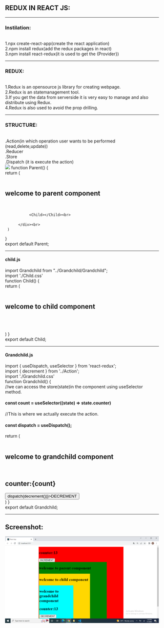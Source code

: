 <h2>REDUX IN REACT JS:</h2>
<hr>
<h3>Instilation:</h3><br>
1.npx create-react-app(create the react application)<br>
2.npm install redux(add the redux packages in react)<br>
3.npm install react-redux(it is used to get the {Provider})<br>
<hr>
<h3>REDUX:</h3><br>
1.Redux is an opensource js library for creating webpage.<br>
2.Redux is an statemanagement tool.<br>
3.If you get the data from serverside it is very easy to manage and also distribute using Redux.<br>
4.Redux is also used to avoid the prop drilling.<br>
<hr>
<h3>STRUCTURE:</h3><br>
.Action(in which operation user wants to be performed (read,delete,update))<br>
.Reducer<br>
.Store<br>
.Dispatch (it is execute the action)<br>
<img src='./Screenshot/images.png />
 <hr>

<h4>Parent.js(nested component)</h4>
import Child from "../Child/Child ";<br>
import './Parent.css';<br>
function Parent() {<br>
     return (<br>
          <div class="parent"><br>
               <h2>welcome to parent component</h2><br>

               <Child></Child><br>

          </div><br>
     )

}<br>
export default Parent;<br>
<hr>
<h4>child.js</h4>
import Grandchild from "../Grandchild/Grandchild";<br>
import './Child.css'<br>
function Child() {<br>
    return (<br>
        <div class="child"><br>
            <h2>welcome to child component</h2><br>
            <Grandchild></Grandchild><br>
        </div><br>
    )
}<br>
export default Child;<br>
<hr>
<h4>Grandchild.js</h4>
import { useDispatch, useSelector } from 'react-redux';<br>
import { decrement } from '../Action';<br>
import './Grandchild.css'<br>
function Grandchild() {<br>
     //we can access the store(state)in the component using useSelector method.<br>
    <h4> const count = useSelector((state) => state.counter)</h4>
      //This is where we actually execute the action.<br>
    <h4> const dispatch = useDispatch();</h4>
     return (<br>
          <div class="grandchild"><br>
               <h2>welcome to grandchild component</h2><br>
               <h2>counter:{count}</h2>
               <button onClick={() => dispatch(decrement())}>DECREMENT</button><br>
          </div>
     )
     }<br>
export default Grandchild;<br>
<hr>
<h2>Screenshot:</h2>
<img src="./Screenshot/Capture.png">